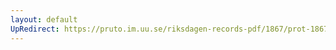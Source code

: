 ```yaml
---
layout: default
UpRedirect: https://pruto.im.uu.se/riksdagen-records-pdf/1867/prot-1867--ak--216/prot-1867--ak--216_000.pdf
---
```

